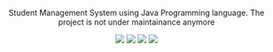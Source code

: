 
<p align="center">
    Student Management System using Java Programming language.
	The project is not under maintainance anymore
</p>
</p>
<p align="center">
	<img src="https://img.shields.io/badge/ManagementSystem-brightgreen.svg">
	<img src="https://img.shields.io/badge/Language-Java-orange.svg">
	<img src="https://img.shields.io/badge/Latest%20Update-07/29/2022-brightgreen.svg">
	<img src="https://img.shields.io/badge/Not maintained-brightgreen.svg">
</p>
